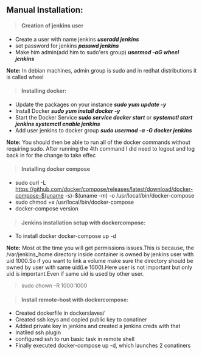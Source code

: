 ## Manual Installation:
>#### Creation of jenkins user
* Create a user with name jenkins
***useradd jenkins***
* set password for jenkins
***passwd jenkins***
* Make him admin(add him to sudo'ers group)
***usermod -aG wheel jenkins***

**Note:** In debian machines, admin group is sudo and in redhat distributions it is called wheel

>#### Installing docker:
* Update the packages on your instance
***sudo yum update -y***
* Install Docker
***sudo yum install docker -y***
* Start the Docker Service
***sudo service docker start***
or
***systemctl start jenkins
systemctl enable jenkins***
* Add user jenkins to docker group
***sudo usermod -a -G docker jenkins***

**Note:** You should then be able to run all of the docker commands without requiring sudo. After running the 4th command I did need to logout and log back in for the change to take effec

>#### Installing docker compose
* sudo curl -L https://github.com/docker/compose/releases/latest/download/docker-compose-$(uname -s)-$(uname -m) -o /usr/local/bin/docker-compose
* sudo chmod +x /usr/local/bin/docker-compose
* docker-compose version

>#### Jenkins installation setup with dockercompose:
* To install docker
docker-compose up -d

**Note:** Most ot the time you will get permissions issues.This is because, the /var/jenkins_home directory inside container is owned by jenkins user with uid 1000.So if you want to link a volume make sure the directory should be owned by user with same uid(i.e 1000).Here user is not important but only uid is important.Even if same uid is used by other user.

> sudo chown -R 1000:1000 <location on ec2-instance>

>#### Install remote-host with dockercompose:
* Created dockerfile in dockerslaves/
* Created ssh keys and copied public key to conatiner
* Added private key in jenkins and created a jenkins creds with that
* Inatlled ssh plugin
* configured ssh to run basic task in remote shell
* Finally executed docker-compose up -d, which launches 2 conatiners

